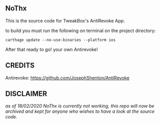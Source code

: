 ## NoThx
This is the source code for TweakBox's AntiRevoke App.

to build you must run the following on terminal on the project directory:

    carthage update --no-use-binaries --platform ios

After that ready to go! your own Antirevoke!

## CREDITS
Antirevoke: https://github.com/JosephShenton/AntiRevoke

## DISCLAIMER
*as of 18/02/2020 NoThx is currently not working, this repo will now be archived and kept for anyone who wishes to have a look at the source code.*
